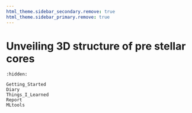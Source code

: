 ```yaml
---
html_theme.sidebar_secondary.remove: true
html_theme.sidebar_primary.remove: true
---
```


# Unveiling 3D structure of pre stellar cores

```{toctree}
:hidden:

Getting_Started
Diary
Things_I_Learned
Report
MLtools